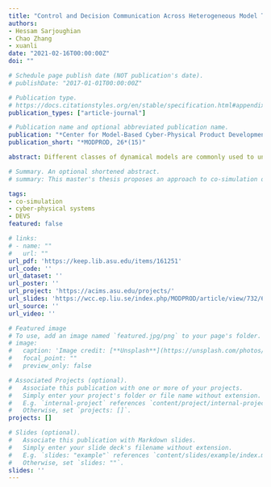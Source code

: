 ```yaml
---
title: "Control and Decision Communication Across Heterogeneous Model Types"
authors:
- Hessam Sarjoughian 
- Chao Zhang
- xuanli
date: "2021-02-16T00:00:00Z"
doi: ""

# Schedule page publish date (NOT publication's date).
# publishDate: "2017-01-01T00:00:00Z"

# Publication type.
# https://docs.citationstyles.org/en/stable/specification.html#appendix-iii-types
publication_types: ["article-journal"]

# Publication name and optional abbreviated publication name.
publication: "*Center for Model-Based Cyber-Physical Product Development, 26*(15)"
publication_short: "*MODPROD, 26*(15)"

abstract: Different classes of dynamical models are commonly used to understand and build mixed computational and physical systems. Cyber-Physical Systems are commonly simulated using hybrid continuous and discrete time modeling methods. As irregular control and decision continue to play more prominent roles due to increasing system complexity, it is useful to make better use of discrete-event modeling. Employing these inherently different classes of modeling theories should lead to higher support for restraining model development and simulation execution complexity. This is because three types of communication can be distinctly formalized for biological, physical, and computational systems. This leads to a more robust use of the simulation protocols and algorithms distinctly suitable for executing continuous, discrete-time, and discrete-event models. The DEVS-Suite and OpenModelica simulators, grounded in the DEVS and Modelica languages and their respective execution engines, are used together with FMI. The DEVS-Suite simulator inherently lends itself to modeling continuous-time event-oriented as well as discrete-time systems. Illustrative examples using Composable Cellular Automata, DEVS, ODE, and PDE are used to illustrate the benefit of modeling varied model structures and behaviors inherent in hybrid systems-of-systems.

# Summary. An optional shortened abstract.
# summary: This master's thesis proposes an approach to co-simulation of DEVS and FMUs for Cyber-Physical systems.

tags:
- co-simulation
- cyber-physical systems
- DEVS
featured: false

# links:
# - name: ""
#   url: ""
url_pdf: 'https://keep.lib.asu.edu/items/161251'
url_code: ''
url_dataset: ''
url_poster: ''
url_project: 'https://acims.asu.edu/projects/'
url_slides: 'https://wcc.ep.liu.se/index.php/MODPROD/article/view/732/651'
url_source: ''
url_video: ''

# Featured image
# To use, add an image named `featured.jpg/png` to your page's folder. 
# image:
#   caption: 'Image credit: [**Unsplash**](https://unsplash.com/photos/jdD8gXaTZsc)'
#   focal_point: ""
#   preview_only: false

# Associated Projects (optional).
#   Associate this publication with one or more of your projects.
#   Simply enter your project's folder or file name without extension.
#   E.g. `internal-project` references `content/project/internal-project/index.md`.
#   Otherwise, set `projects: []`.
projects: []

# Slides (optional).
#   Associate this publication with Markdown slides.
#   Simply enter your slide deck's filename without extension.
#   E.g. `slides: "example"` references `content/slides/example/index.md`.
#   Otherwise, set `slides: ""`.
slides: ''
---
```




<!-- Supplementary notes can be added here, including [code, math, and images](https://wowchemy.com/docs/writing-markdown-latex/). -->
